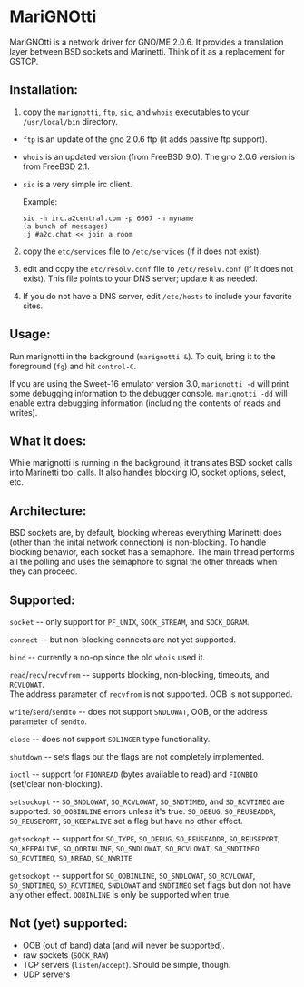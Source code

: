 MariGNOtti
==========

MariGNOtti is a network driver for GNO/ME 2.0.6.  It provides a translation 
layer between BSD sockets and Marinetti. Think of it as a replacement for 
GSTCP.

Installation:
-------------

1. copy the `marignotti`, `ftp`, `sic`, and `whois` executables to your `/usr/local/bin` directory.
  * `ftp` is an update of the gno 2.0.6 ftp (it adds passive ftp support).
  * `whois` is an updated version (from FreeBSD 9.0).  The gno 2.0.6 version is from FreeBSD 2.1.
  * `sic` is a very simple irc client. 

    Example:
    
        sic -h irc.a2central.com -p 6667 -n myname
        (a bunch of messages)
        :j #a2c.chat << join a room

2. copy the `etc/services` file to `/etc/services` (if it does not exist).

3. edit and copy the `etc/resolv.conf` file to `/etc/resolv.conf` (if it does 
not exist). This file points to your DNS server; update it as needed.

4. If you do not have a DNS server, edit `/etc/hosts` to include your favorite 
sites.



Usage:
------

Run marignotti in the background (`marignotti &`).  To quit, bring it to the 
foreground (`fg`) and hit `control-C`.

If you are using the Sweet-16 emulator version 3.0, `marignotti -d` will print
some debugging information to the debugger console.  `marignotti -dd` will 
enable extra debugging information (including the contents of reads and 
writes).


What it does:
-------------

While marignotti is running in the background, it translates BSD socket calls 
into Marinetti tool calls.  It also handles blocking IO, socket options, 
select, etc.  


Architecture:
-------------

BSD sockets are, by default, blocking whereas everything Marinetti does 
(other than the inital network connection) is non-blocking.  To handle 
blocking behavior, each socket has a semaphore.  The main thread performs 
all the polling and uses the semaphore to signal the other threads when they 
can proceed.


Supported:
----------

`socket` -- only support for `PF_UNIX`, `SOCK_STREAM`, and `SOCK_DGRAM`.

`connect` -- but non-blocking connects are not yet supported.

`bind` -- currently a no-op since the old `whois` used it.

`read`/`recv`/`recvfrom` -- supports blocking, non-blocking, timeouts, and `RCVLOWAT`.  
The address parameter of `recvfrom` is not supported.  OOB is not supported.

`write`/`send`/`sendto` -- does not support `SNDLOWAT`, OOB, or the address parameter 
of `sendto`.

`close` -- does not support `SOLINGER` type functionality.

`shutdown` -- sets flags but the flags are not completely implemented.

`ioctl` -- support for `FIONREAD` (bytes available to read) and `FIONBIO` 
(set/clear non-blocking).

`setsockopt` --  `SO_SNDLOWAT`, `SO_RCVLOWAT`, `SO_SNDTIMEO`, and `SO_RCVTIMEO` are supported.
`SO_OOBINLINE` errors unless it's true. 
`SO_DEBUG`, `SO_REUSEADDR`, `SO_REUSEPORT`, `SO_KEEPALIVE` set a flag but have no other effect.



`getsockopt` -- support for `SO_TYPE`, `SO_DEBUG`, `SO_REUSEADDR`, `SO_REUSEPORT`, `SO_KEEPALIVE`, 
`SO_OOBINLINE`, `SO_SNDLOWAT`, `SO_RCVLOWAT`, `SO_SNDTIMEO`, `SO_RCVTIMEO`, `SO_NREAD`, `SO_NWRITE`

`getsockopt` -- support for `SO_OOBINLINE`, `SO_SNDLOWAT`, `SO_RCVLOWAT`, 
`SO_SNDTIMEO`, `SO_RCVTIMEO`, `SNDLOWAT` and `SNDTIMEO` set flags but don not have any 
other effect.  `OOBINLINE` is only be supported when true.


Not (yet) supported:
--------------------

- OOB (out of band) data (and will never be supported).
- raw sockets (`SOCK_RAW`)
- TCP servers (`listen`/`accept`).  Should be simple, though.
- UDP servers

